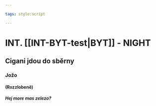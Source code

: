```yaml
---

tags: style:script

---
```




# INT. [[INT-BYT-test|BYT]] - NIGHT 
## Cigani jdou do sběrny
### Jožo
#### (Rozzlobeně)
##### Hej more mas zelezo?